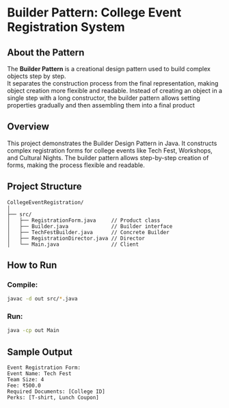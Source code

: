#  Builder Pattern: College Event Registration System

## About the Pattern
The **Builder Pattern** is a creational design pattern used to build complex objects step by step.  
It separates the construction process from the final representation, making object creation more flexible and readable.
Instead of creating an object in a single step with a long constructor, the builder pattern allows setting properties gradually and then assembling them into a final product


## Overview

This project demonstrates the Builder Design Pattern in Java.
It constructs complex registration forms for college events like Tech Fest, Workshops, and Cultural Nights.
The builder pattern allows step-by-step creation of forms, making the process flexible and readable.



## Project Structure

```
CollegeEventRegistration/
│
├── src/
│   ├── RegistrationForm.java     // Product class
│   ├── Builder.java              // Builder interface
│   ├── TechFestBuilder.java      // Concrete Builder
│   ├── RegistrationDirector.java // Director
│   └── Main.java                 // Client
```



## How to Run

### Compile:

```bash
javac -d out src/*.java
```

### Run:

```bash
java -cp out Main
```



## Sample Output

```
Event Registration Form:
Event Name: Tech Fest
Team Size: 4
Fee: ₹500.0
Required Documents: [College ID]
Perks: [T-shirt, Lunch Coupon]
```
